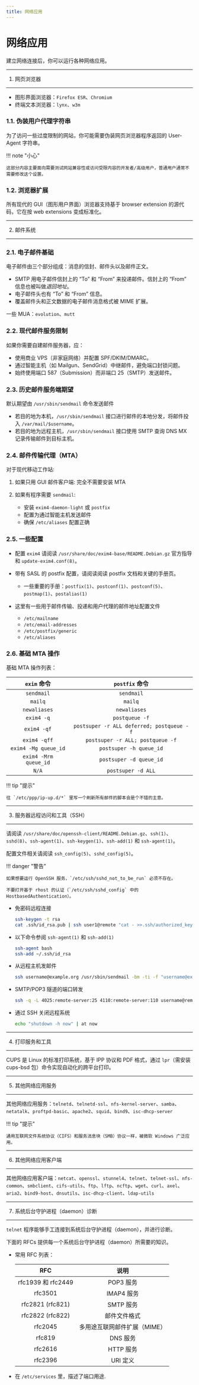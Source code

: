 ```yaml
---
title: 网络应用
---
```


网络应用
========

建立网络连接后，你可以运行各种网络应用。

---

1. 网页浏览器
-------------

-   图形界面浏览器：`Firefox ESR`、`Chromium`
-   终端文本浏览器：`lynx`、`w3m`

### 1.1. 伪装用户代理字符串

为了访问一些过度限制的网站，你可能需要伪装网页浏览器程序返回的 User-Agent 字符串。

!!! note "小心"

    这部分内容主要面向需要测试网站兼容性或访问受限内容的开发者/高级用户，普通用户通常不需要修改这个设置。

### 1.2. 浏览器扩展

所有现代的 GUI（图形用户界面）浏览器支持基于 browser extension 的源代码，它在按 web extensions 变成标准化。

---

2. 邮件系统
-----------

### 2.1. 电子邮件基础

电子邮件由三个部分组成：消息的信封、邮件头以及邮件正文。

-   SMTP 用电子邮件信封上的 “To” 和 “From” 来投递邮件。信封上的 “From” 信息也被叫做*退回地址*。
-   电子邮件头也有 “To” 和 “From” 信息。
-   覆盖邮件头和正文数据的电子邮件消息格式被 MIME 扩展。

一些 MUA：`evolution`、`mutt`

### 2.2. 现代邮件服务限制

如果你需要自建邮件服务器，应：

-   使用商业 VPS（非家庭网络）并配置 SPF/DKIM/DMARC。
-   通过智能主机（如 Mailgun、SendGrid）中继邮件，避免端口封锁问题。
-   始终使用端口 587（Submission）而非端口 25（SMTP）发送邮件。

### 2.3. 历史邮件服务端期望

默认期望由 `/usr/sbin/sendmail` 命令发送邮件

-   若目的地为本机，`/usr/sbin/sendmail` 接口进行邮件的本地分发，将邮件投入 `/var/mail/$username`。
-   若目的地为远程主机，`/usr/sbin/sendmail` 接口使用 SMTP 查询 DNS MX 记录传输邮件到目标主机。

### 2.4. 邮件传输代理（MTA）

对于现代移动工作站:

1.  如果只用 GUI 邮件客户端: 完全不需要安装 MTA
1.  如果有程序需要 `sendmail`:

    -   安装 `exim4-daemon-light` 或 `postfix`
    -   配置为通过智能主机发送邮件
    -   确保 `/etc/aliases` 配置正确

### 2.5. 一些配置

-   配置 `exim4` 请阅读 `/usr/share/doc/exim4-base/README.Debian.gz` 官方指导和 `update-exim4.conf(8)`。
-   带有 SASL 的 postfix 配置，请阅读阅读 postfix 文档和关键的手册页。

    -   一些重要的手册：`postfix(1)`、`postconf(1)`、`postconf(5)`、`postmap(1)`、`postalias(1)`

-   这里有一些用于邮件传输、投递和用户代理的邮件地址配置文件

    -   `/etc/mailname`
    -   `/etc/email-addresses`
    -   `/etc/postfix/generic`
    -   `/etc/aliases`

### 2.6. 基础 MTA 操作

基础 MTA 操作列表：

| `exim` 命令	        | `postfix` 命令	                        |
| :-------------------: | :---------------------------------------: |
| `sendmail`	        | `sendmail`     	                        |
| `mailq`	            | `mailq`          	                        |
| `newaliases`	        | `newaliases`   	                        | 
| `exim4 -q`	        | `postqueue -f`	                        | 
| `exim4 -qf`	        | `postsuper -r ALL deferred; postqueue -f` | 
| `exim4 -qff`	        | `postsuper -r ALL; postqueue -f`          | 
| `exim4 -Mg queue_id`  | `postsuper -h queue_id`	                | 
| `exim4 -Mrm queue_id` | `postsuper -d queue_id`	                | 
| `N/A`	                | `postsuper -d ALL`

!!! tip "提示"

    往 `/etc/ppp/ip-up.d/*` 里写一个刷新所有邮件的脚本会是个不错的主意。

---

3. 服务器远程访问和工具（SSH）
------------------------------

请阅读 `/usr/share/doc/openssh-client/README.Debian.gz`、`ssh(1)`、`sshd(8)`、`ssh-agent(1)`、`ssh-keygen(1)`、`ssh-add(1)` 和 `ssh-agent(1)`。

配置文件相关请阅读 `ssh_config(5)`、`sshd_config(5)`。

!!! danger "警告"
 
    如果想要运行 OpenSSH 服务，`/etc/ssh/sshd_not_to_be_run` 必须不存在。

    不要打开基于 rhost 的认证（`/etc/ssh/sshd_config` 中的 HostbasedAuthentication）。

-   免密码远程连接

    ``` bash
    ssh-keygen -t rsa
    cat .ssh/id_rsa.pub | ssh user1@remote "cat - >>.ssh/authorized_keys"
    ```

-   以下命令参阅 `ssh-agent(1)` 和 `ssh-add(1)`

    ``` bash
    ssh-agent bash
    ssh-add ~/.ssh/id_rsa
    ```

-   从远程主机发邮件

    ``` bash
    ssh username@example.org /usr/sbin/sendmail -bm -ti -f "username@example.org" < mail_data.txt
    ```

-   SMTP/POP3 隧道的端口转发

    ``` bash
    ssh -q -L 4025:remote-server:25 4110:remote-server:110 username@remote-server
    ```

-   通过 SSH 关闭远程系统

    ```bash
    echo "shutdown -h now" | at now
    ```

---

4. 打印服务和工具
-----------------

CUPS 是 Linux 的标准打印系统，基于 IPP 协议和 PDF 格式，通过 `lpr`（需安装 cups-bsd 包）命令实现自动化的跨平台打印。

---

5. 其他网络应用服务
-------------------

其他网络应用服务：`telnetd`、`telnetd-ssl`、`nfs-kernel-server`、`samba`、`netatalk`、`proftpd-basic`、`apache2`、`squid`、`bind9`、`isc-dhcp-server`

!!! tip "提示"

    通用互联网文件系统协议（CIFS）和服务消息块（SMB）协议一样，被微软 Windows 广泛应用。

---

6. 其他网络应用客户端
---------------------

其他网络应用客户端：`netcat`、`openssl`、`stunnel4`、`telnet`、`telnet-ssl`、`nfs-common`、`smbclient`、`cifs-utils`、`ftp`、`lftp`、`ncftp`、`wget`、`curl`、`axel`、`aria2`、`bind9-host`、`dnsutils`、`isc-dhcp-client`、`ldap-utils`

---

7. 系统后台守护进程（daemon）诊断
---------------------------------

`telnet` 程序能够手工连接到系统后台守护进程（daemon），并进行诊断。

下面的 RFCs 提供每一个系统后台守护进程（daemon）所需要的知识。

-   常用 RFC 列表：

    | RFC  	            | 说明                        |
    | :---------------: | :-------------------------: |
    |rfc1939 和 rfc2449 | POP3 服务                   |
    |rfc3501	        | IMAP4 服务                  |
    |rfc2821 (rfc821)   | SMTP 服务                   |
    |rfc2822 (rfc822)   | 邮件文件格式                |
    |rfc2045	        | 多用途互联网邮件扩展（MIME）|
    |rfc819	            | DNS 服务                    |
    |rfc2616	        | HTTP 服务                   |
    |rfc2396	        | URI 定义                    |

-   在 `/etc/services` 里，描述了端口用途.



